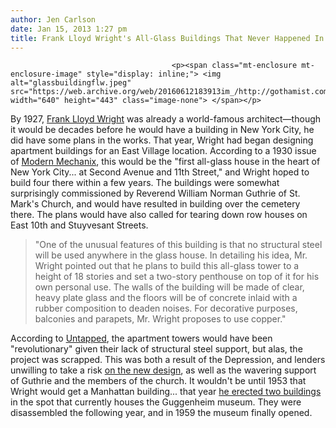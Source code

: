 ```yaml
---
author: Jen Carlson
date: Jan 15, 2013 1:27 pm
title: Frank Lloyd Wright's All-Glass Buildings That Never Happened In The East Village
---
```


	
										<p><span class="mt-enclosure mt-enclosure-image" style="display: inline;"> <img alt="glassbuildingflw.jpeg" src="https://web.archive.org/web/20160612183913im_/http://gothamist.com/attachments/arts_jen/glassbuildingflw.jpeg" width="640" height="443" class="image-none"> </span></p>

<p>By 1927, <a href="https://web.archive.org/web/20160612183913/http://gothamist.com/tags/franklloydwright">Frank Lloyd Wright</a> was already a world-famous architect&#x2014;though it would be decades before he would have a building in New York City, he did have some plans in the works. That year, Wright had began designing apartment buildings for an East Village location. According to a 1930 issue of <a href="https://web.archive.org/web/20160612183913/http://blog.modernmechanix.com/first-all-glass-building-soon-to-rise-in-city-of-new-york/">Modern Mechanix</a>, this would be the &quot;first all-glass house in the heart of New York City... at Second Avenue and 11th Street,&quot; and Wright hoped to build four there within a few years. The buildings were somewhat surprisingly commissioned by Reverend William Norman Guthrie of St. Mark&apos;s Church, and would have resulted in building over the cemetery there. The plans would have also called for tearing down row houses on East 10th and Stuyvesant Streets.</p>

<blockquote>&quot;One of the unusual features of this building is that no structural steel will be used anywhere in the glass house. In detailing his idea, Mr. Wright pointed out that he plans to build this all-glass tower to a height of 18 stories and set a two-story penthouse on top of it for his own personal use. The walls of the building will be made of clear, heavy plate glass and the floors will be of concrete inlaid with a rubber composition to deaden noises. For decorative purposes, balconies and parapets, Mr. Wright proposes to use copper.&quot;</blockquote>

<p>According to <a href="https://web.archive.org/web/20160612183913/http://untappedcities.com/newyork/2011/06/06/the-new-york-city-that-never-was-part-i-buildings/">Untapped</a>, the apartment towers would have been &quot;revolutionary&quot; given their lack of structural steel support, but alas, the project was scrapped. This was both a result of the Depression, and lenders unwilling to take a risk <a href="https://web.archive.org/web/20160612183913/http://eastvillage.thelocal.nytimes.com/2011/07/07/on-10th-st-towers-that-never-were/">on the new design</a>, as well as the wavering support of Guthrie and the members of the church. It wouldn&apos;t be until 1953 that Wright would get a Manhattan building... that year <a href="https://web.archive.org/web/20160612183913/http://gothamist.com/2012/08/20/two_frank_lloyd_wright_buildings_us.php">he erected two buildings</a> in the spot that currently houses the Guggenheim museum. They were disassembled the following year, and in 1959 the museum finally opened.</p>					
										
									
				
